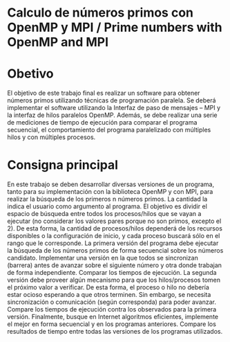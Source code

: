 # Calculo de números primos con OpenMP y MPI / Prime numbers with OpenMP and MPI

# Obetivo
El objetivo de este trabajo final es realizar un software para obtener números primos utilizando técnicas de programación paralela. Se deberá implementar el software utilizando la Interfaz de paso de mensajes – MPI y la interfaz de hilos paralelos OpenMP. Además, se debe realizar una serie de mediciones de tiempo de ejecución para comparar el programa secuencial, el comportamiento del programa paralelizado con múltiples hilos y con múltiples procesos. 

# Consigna principal
En este trabajo se deben desarrollar diversas versiones de un programa, tanto para su implementación con la biblioteca OpenMP y con MPI, para realizar la búsqueda de los primeros n números primos. La cantidad la indica el usuario como argumento al programa.
El objetivo es dividir el espacio de búsqueda entre todos los procesos/hilos que se vayan a ejecutar (no considerar los valores pares porque no son primos, excepto el 2). De esta forma, la cantidad de procesos/hilos dependerá de los recursos disponibles o la configuración de inicio, y cada proceso buscará sólo en el rango que le corresponde.
La primera versión del programa debe ejecutar la búsqueda de los números primos de forma secuencial sobre los números candidato.
Implementar una versión en la que todos se sincronizan (barrera) antes de avanzar sobre el siguiente número y otra donde trabajan de forma independiente. Comparar los tiempos de ejecución.
La segunda versión debe proveer algún mecanismo para que los hilos/procesos tomen el próximo valor a verificar. De esta forma, el proceso o hilo no debería estar ocioso esperando a que otros terminen. Sin embargo, se necesita sincronización o comunicación (según corresponda) para poder avanzar.
Compare los tiempos de ejecución contra los observados para la primera versión.
Finalmente, busque en Internet algoritmos eficientes, implemente el mejor en forma secuencial y en los programas anteriores. Compare los resultados de tiempo entre todas las versiones de los programas utilizados.

